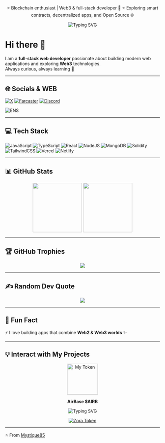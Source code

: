 <!-- Static text in one line -->
<p align="center">
⭐ Blockchain enthusiast | Web3 & full-stack developer 🚀 ⭐ Exploring smart contracts, decentralized apps, and Open Source 🌐
</p>

<!-- Typing effect for welcome message -->
<p align="center">
  <img src="https://readme-typing-svg.herokuapp.com?font=Courier+Prime&weight=700&size=28&pause=800&color=FFFFFF&center=true&vCenter=true&width=700&lines=Welcome+to+my+GitHub+profile!" alt="Typing SVG" />
</p>

# Hi there 👋

I am a **full-stack web developer** passionate about building modern web applications and exploring **Web3** technologies.  
Always curious, always learning 🚀

---

## 🌐 Socials & WEB

[![X](https://img.shields.io/badge/Twitter-%231DA1F2.svg?logo=Twitter\&logoColor=white)](https://x.com/AirdropsXPay)
[![Farcaster](https://img.shields.io/badge/Farcaster-7B3FE4?logo=farcaster\&logoColor=white)](https://farcaster.xyz/mysticpol.eth)
[![Discord](https://img.shields.io/badge/Discord-%235865F2.svg?logo=discord\&logoColor=white)](https://discord.gg/6sMKzMMH8J)

![ENS](https://img.shields.io/badge/ENS-mysticpol.eth-blue?logo=ethereum)  

---

## 💻 Tech Stack

![JavaScript](https://img.shields.io/badge/javascript-%23323330.svg?style=for-the-badge\&logo=javascript\&logoColor=%23F7DF1E)
![TypeScript](https://img.shields.io/badge/typescript-%23007ACC.svg?style=for-the-badge\&logo=typescript\&logoColor=white)
![React](https://img.shields.io/badge/react-%2320232a.svg?style=for-the-badge\&logo=react\&logoColor=%2361DAFB)
![NodeJS](https://img.shields.io/badge/node.js-6DA55F?style=for-the-badge\&logo=node.js\&logoColor=white)
![MongoDB](https://img.shields.io/badge/MongoDB-%234ea94b.svg?style=for-the-badge\&logo=mongodb\&logoColor=white)
![Solidity](https://img.shields.io/badge/Solidity-%23363636.svg?style=for-the-badge\&logo=solidity\&logoColor=white)
![TailwindCSS](https://img.shields.io/badge/tailwindcss-%2338B2AC.svg?style=for-the-badge\&logo=tailwind-css\&logoColor=white)
![Vercel](https://img.shields.io/badge/vercel-%23000000.svg?style=for-the-badge\&logo=vercel\&logoColor=white)
![Netlify](https://img.shields.io/badge/netlify-%2300C7B7.svg?style=for-the-badge\&logo=netlify\&logoColor=white)

---

## 📊 GitHub Stats

<p align="center">
  <img src="https://github-readme-stats.vercel.app/api?username=Mystique85&theme=radical&hide_border=false&include_all_commits=true&count_private=true" height="160" />
  <img src="https://github-readme-streak-stats.herokuapp.com/?user=Mystique85&theme=radical&hide_border=false" height="160" />
</p>

---

## 🏆 GitHub Trophies

<p align="center">
  <img src="https://github-profile-trophy.vercel.app/?username=Mystique85&theme=radical&no-frame=false&no-bg=true&margin-w=4" />
</p>

---

## ✍️ Random Dev Quote

<p align="center">
  <img src="https://quotes-github-readme.vercel.app/api?type=horizontal&theme=radical" />
</p>

---

## 🔗 Fun Fact

⚡ I love building apps that combine **Web2 & Web3 worlds** ✨

---

## 💡 Interact with My Projects

<p align="center">
  <img src="https://github.com/Mystique85.png" alt="My Token" width="100" height="100"/>
</p>

<p align="center">
  <strong>AirBase $AIRB</strong>
</p>

<p align="center">
  <img src="https://readme-typing-svg.herokuapp.com?font=Courier+Prime&weight=700&size=24&pause=800&color=FFFFFF&center=true&vCenter=true&width=700&lines=Hey+there!+If+you+enjoy+my+projects,+you+can+help+build+activity+on+the+Base+network+and+interact+with+my+token+on+Zora!" alt="Typing SVG" />
</p>

<p align="center">
  <a href="https://farcoins.xyz/token/mysticpol.eth ">
    <img src="https://img.shields.io/badge/Explore%20Token-Zora-FF5A5F?style=for-the-badge" alt="Zora Token"/>
  </a>
</p>

---

⭐️ From [Mystique85](https://github.com/Mystique85)

